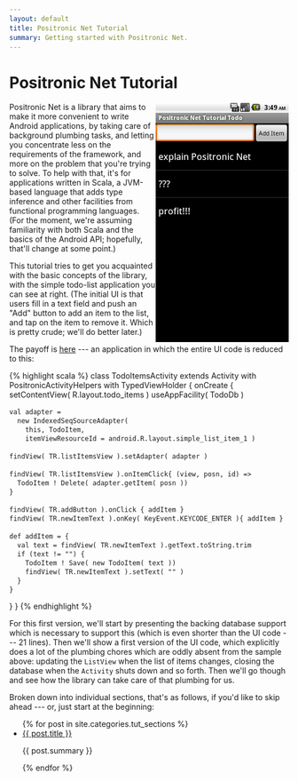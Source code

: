 ```yaml
---
layout: default
title: Positronic Net Tutorial
summary: Getting started with Positronic Net.
---
```


# Positronic Net Tutorial

<img src="images/pnettodo.png" style="float:right">

Positronic Net is a library that aims to make it more convenient to
write Android applications, by taking care of background plumbing
tasks, and letting you concentrate less on the requirements of the
framework, and more on the problem that you're trying to solve.  To
help with that, it's for applications written in Scala, a JVM-based
language that adds type inference and other facilities from functional
programming languages.  (For the moment, we're assuming familiarity
with both Scala and the basics of the Android API; hopefully, that'll
change at some point.)

This tutorial tries to get you acquainted with the basic concepts of
the library, with the simple todo-list application you can see at
right.  (The initial UI is
that users fill in a text field and push an "Add" button to add an
item to the list, and tap on the item to remove it.  Which is pretty
crude; we'll do better later.)

The payoff is [here](https://github.com/rst/positronic_tutorial_todo/blob/phase2/src/main/scala/Todo.scala) --- an application in which the entire UI
code is reduced to this:

{% highlight scala %}
class TodoItemsActivity 
  extends Activity with PositronicActivityHelpers with TypedViewHolder
{
  onCreate {
    setContentView( R.layout.todo_items )
    useAppFacility( TodoDb )

    val adapter =
      new IndexedSeqSourceAdapter(
        this, TodoItem,
        itemViewResourceId = android.R.layout.simple_list_item_1 )
  
    findView( TR.listItemsView ).setAdapter( adapter )

    findView( TR.listItemsView ).onItemClick{ (view, posn, id) =>
      TodoItem ! Delete( adapter.getItem( posn ))
    }

    findView( TR.addButton ).onClick { addItem }
    findView( TR.newItemText ).onKey( KeyEvent.KEYCODE_ENTER ){ addItem }

    def addItem = {
      val text = findView( TR.newItemText ).getText.toString.trim
      if (text != "") {
        TodoItem ! Save( new TodoItem( text ))
        findView( TR.newItemText ).setText( "" )
      }
    }
  }
}
{% endhighlight %}

For this first version, we'll start by presenting the backing database
support which is necessary to support this (which is even shorter than
the UI code --- 21 lines).  Then we'll show a first version of the UI
code, which explicitly does a lot of the plumbing chores which are
oddly absent from the sample above:  updating the `ListView` when the
list of items changes, closing the database when the `Activity` shuts
down and so forth.  Then we'll go though and see how the library can
take care of that plumbing for us.

Broken down into individual sections, that's as follows, if you'd
like to skip ahead --- or, just start at the beginning:

<div id="home">
  <ul class="posts">
    {% for post in site.categories.tut_sections %}
      <li>
        <a href="{{ post.url }}">{{ post.title }}</a>
        <p>{{ post.summary }}</p>
      </li>
    {% endfor %}
  </ul>

</div>

